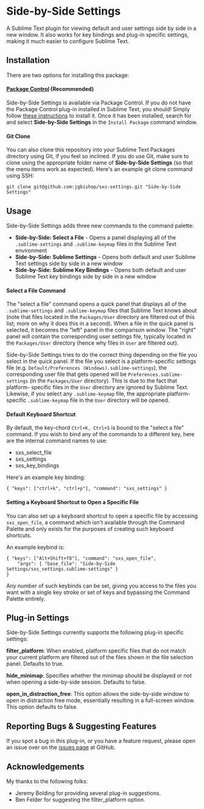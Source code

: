 # Side-by-Side Settings

A Sublime Text plugin for viewing default and user settings side by side in a
new window. It also works for key bindings and plug-in specific settings, making
it much easier to configure Sublime Text.

## Installation
There are two options for installing this package:

#### [Package Control](https://sublime.wbond.net/) (Recommended)
Side-by-Side Settings is available via Package Control. If you do not have the
Package Control plug-in installed in Sublime Text, you should!
Simply follow [these instructions](https://sublime.wbond.net/installation) to
install it. Once it has been installed, search for and select **Side-by-Side
Settings** in the `Install Package` command window.

#### Git Clone
You can also clone this repository into your Sublime Text Packages directory
using Git, if you feel so inclined. If you do use Git, make sure to clone using
the appropriate folder name of **Side-by-Side Settings** (so that the menu items
work as expected). Here's an example git clone command using SSH:

`git clone git@github.com:jgbishop/sxs-settings.git "Side-by-Side Settings"`

## Usage

Side-by-Side Settings adds three new commands to the command palette:

* **Side-by-Side: Select a File** - Opens a panel displaying all of the `.sublime-settings` and `.sublime-keymap` files in the Sublime Text environment
* **Side-by-Side: Sublime Settings** - Opens both default and user Sublime Text settings side by side in a new window
* **Side-by-Side: Sublime Key Bindings** - Opens both default and user Sublime Text key bindings side by side in a new window

#### Select a File Command

The "select a file" command opens a quick panel that displays all of the 
`.sublime-settings` and `.sublime-keymap` files that Sublime Text knows about
(note that files located in the `Packages/User` directory are filtered out of
this list; more on why it does this in a second). When a file in the quick panel
is selected, it becomes the "left" panel in the comparison window. The "right"
panel will contain the corresponding user settings file, typically located in
the `Packages/User` directory (hence why files in `User` are filtered out).

Side-by-Side Settings tries to do the correct thing depending on the file you
select in the quick panel. If the file you select is a platform-specific
settings file (e.g. `Default/Preferences (Windows).sublime-settings`), the
corresponding user file that gets opened will be `Preferences.sublime-settings`
(in the `Packages/User` directory). This is due to the fact that platform-
specific files in the `User` directory are ignored by Sublime Text. Likewise, if
you select any `.sublime-keymap` file, the appropriate platform-specific
`.sublime-keymap` file in the `User` directory will be opened.

#### Default Keyboard Shortcut

By default, the key-chord `Ctrl+K, Ctrl+S` is bound to the "select a file"
command. If you wish to bind any of the commands to a different key, here are
the internal command names to use:

* sxs_select_file
* sxs_settings
* sxs_key_bindings

Here's an example key binding:

`{ "keys": ["ctrl+k", "ctrl+p"], "command": "sxs_settings" }`

#### Setting a Keyboard Shortcut to Open a Specific File

You can also set up a keyboard shortcut to open a specific file by accessing `sxs_open_file`, a command which isn't available through the Command Palette and only exists for the purposes of creating such keyboard shortcuts.

An example keybind is:

```
{ "keys": ["Alt+Shift+f8"], "command": "sxs_open_file",
    "args": { "base_file": "Side-by-Side Settings/sxs_settings.sublime-settings" }
}
```

Any number of such keybinds can be set, giving you access to the files you want with a single key stroke or set of keys and bypassing the Command Palette entirely.

## Plug-in Settings

Side-by-Side Settings currently supports the following plug-in specific 
settings:

**filter_platform**: When enabled, platform specific files that do not match
your current platform are filtered out of the files shown in the file selection
panel. Defaults to true.

**hide_minimap**: Specifies whether the minimap should be displayed or not when
opening a side-by-side session. Defaults to false.

**open_in_distraction_free**: This option allows the side-by-side window to open
in distraction free mode, essentially resulting in a full-screen window. This
option defaults to false.

## Reporting Bugs & Suggesting Features
If you spot a bug in this plug-in, or you have a feature request, please open an
issue over on the [issues page](https://github.com/jgbishop/sxs-settings/issues)
at GitHub.

## Acknowledgements
My thanks to the following folks:

* Jeremy Bolding for providing several plug-in suggestions.
* Ben Felder for suggesting the filter_platform option.
